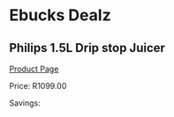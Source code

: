 
# Ebucks Dealz
## Philips 1.5L Drip stop Juicer
[Product Page](https://www.ebucks.com/web/shop/productSelected.do?prodId=996862475&catId=1158501552)

Price: R1099.00

Savings: 


	